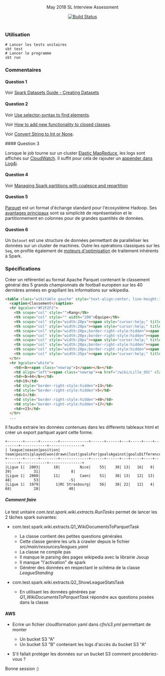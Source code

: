 
<p align="center">
  May 2018 SL Interview Assessment
</p>

<p align="center">
  <a href="http://travis-ci.org/mycaule/spark-wiki-extracts"><img src="https://api.travis-ci.org/mycaule/spark-wiki-extracts.svg?branch=master" alt="Build Status"></a>
  <br>
  <br>
</p>


### Utilisation
```
# Lancer les tests unitaires
sbt test
# Lancer le programme
sbt run
```

### Commentaires

#### Question 1

Voir [Spark Datasets Guide - Creating Datasets](https://people.apache.org/~pwendell/spark-nightly/spark-master-docs/latest/sql-programming-guide.html#creating-datasets)

#### Question 2

Voir [Use selector-syntax to find elements](https://jsoup.org/cookbook/extracting-data/selector-syntax).

Voir [How to add new functionality to closed classes](https://alvinalexander.com/scala/scala-for-loop-yield-examples-yield-tutorial#a-real-world-example).

Voir [Convert String to Int or None](https://stackoverflow.com/questions/23811425/scala-convert-string-to-int-or-none).

#### Question 3

Lorsque le job tourne sur un cluster [Elastic MapReduce](https://docs.aws.amazon.com/emr/latest/ReleaseGuide/emr-spark.html), les logs sont affichés sur [CloudWatch](https://aws.amazon.com/fr/cloudwatch/). Il suffit pour cela de rajouter un [appender dans Log4j](https://github.com/Virtual-Instruments/cloudwatch-log4j-appender).

#### Question 4

Voir [Managing Spark partitions with coalesce and repartition](https://hackernoon.com/managing-spark-partitions-with-coalesce-and-repartition-4050c57ad5c4)

#### Question 5

  [Parquet](https://parquet.apache.org) est un format d'échange standard pour l'écosystème Hadoop. Ses [avantages principaux](https://stackoverflow.com/questions/36822224/what-are-the-pros-and-cons-of-parquet-format-compared-to-other-formats) sont sa simplicité de représentation et le partitionnement en colonnes pour de grandes quantités de données.

#### Question 6

  Un `Dataset` est une structure de données permettant de paralleliser les données sur un cluster de machines. Outre les opérations classiques sur les `Seq`, on profite également de [moteurs d'optimisation](https://www.coursera.org/learn/scala-spark-big-data/lecture/yrfPh/datasets) de traitement inhérents à Spark.

### Spécifications

Créer un référentiel au format Apache Parquet contenant le classement général des 5 grands championnats de football européen sur les 40 dernières années en grapillant les informations sur wikipedia.

```html
<table class="wikitable gauche" style="text-align:center; line-height:16px;">
  <caption>Classement</caption>
  <tr bgcolor="#F2F2F2">
    <th scope="col" style="">Rang</th>
    <th scope="col" style="" width="200">Équipe</th>
    <th scope="col" style="width:20px"><span style="cursor:help;" title="Points">Pts</span></th>
    <th scope="col" style="width:20px"><span style="cursor:help;" title="Matchs joués">J</span></th>
    <th scope="col" style="width:20px;border-right-style:hidden"><span style="cursor:help;" title="Matchs gagnés">G</span></th>
    <th scope="col" style="width:20px;border-right-style:hidden"><span style="cursor:help;" title="Matchs nuls">N</span></th>
    <th scope="col" style="width:20px"><span style="cursor:help;" title="Matchs perdus">P</span></th>
    <th scope="col" style="width:20px;border-right-style:hidden"><span style="cursor:help;" title="Buts pour">Bp</span></th>
    <th scope="col" style="width:20px;border-right-style:hidden"><span style="cursor:help;" title="Buts contre">Bc</span></th>
    <th scope="col" style="width:25px"><span style="cursor:help;" title="Différence de buts">Diff</span></th>
  </tr>
  <tr bgcolor="white">
    <td><b><span class="nowrap">1</span></b></td>
    <td align="left"><span class="nowrap"><a href="/wiki/Lille_OSC" class="mw-redirect" title="Lille OSC">Lille</a></span></td>
    <td><b>44</b></td>
    <td>19</td>
    <td style="border-right-style:hidden">13</td>
    <td style="border-right-style:hidden">5</td>
    <td>1</td>
    <td style="border-right-style:hidden">40</td>
    <td style="border-right-style:hidden">17</td>
    <td>+23</td>
  </tr>
  ...
```

Il faudra extraire les données contenues dans les differents tableaux html et créer un export partquet ayant cette forme.

```text
+-------+------+--------+-------------+------+------+---+-----+----+--------+------------+---------------+
| league|season|position|         team|points|played|won|drawn|lost|goalsFor|goalsAgainst|goalsDifference|
+-------+------+--------+-------------+------+------+---+-----+----+--------+------------+---------------+
|Ligue 1|  2003|      10|         Nice|    55|    38| 13|   16|   9|      39|          31|              8|
|Ligue 1|  2008|      11|         Caen|    51|    38| 13|   12|  13|      48|          53|             -5|
|Ligue 1|  1979|       1|RC Strasbourg|    56|    38| 22|   12|   4|      68|          28|             40|
```  

##### Comment faire

Le test unitaire _com.test.spark.wiki.extracts.RunTasks_ permet de lancer les 2 tâches spark suivantes:

- com.test.spark.wiki.extracts.Q1_WikiDocumentsToParquetTask
  - La classe contient des petites questions générales
  - Cette classe genère les urls à crawler depuis le fichier _src/main/resources/leagues.yaml_
  - La classe ne compile pas
  - Il manque le parsing des pages wikipedia avec la librairie Jsoup
  - Il manque "l'activation" de spark
  - Générer des données en respectant le schéma de la classe _LeagueStanding_

- com.test.spark.wiki.extracts.Q2_ShowLeagueStatsTask
  - En utilisant les données générées par _Q1_WikiDocumentsToParquetTask_ répondre aux questions posées dans la classe

#### AWS
- Ecrire un fichier cloudformation yaml dans _cfn/s3.yml_ permettant de monter
  - Un bucket S3 "A"
  - Un bucket S3 "B" contenant les logs d'accès du bucket S3 "A"

- S'il fallait protéger les données sur un bucket S3 comment procéderiez-vous ?



Bonne session :)
